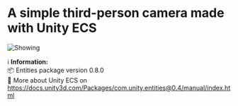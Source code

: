 # A simple third-person camera made with Unity ECS

![Showing](https://github.com/ThisAislan/third-person-camera-with-unity-ecs/raw/master/images/showing.gif)

:information_source: **Information:**<br>
:package: Entities package version 0.8.0<br>
:link: More about Unity ECS on https://docs.unity3d.com/Packages/com.unity.entities@0.4/manual/index.html